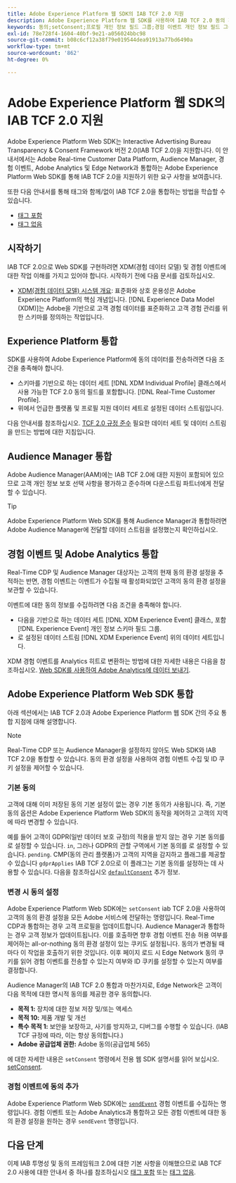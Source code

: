 ```yaml
---
title: Adobe Experience Platform 웹 SDK의 IAB TCF 2.0 지원
description: Adobe Experience Platform 웹 SDK를 사용하여 IAB TCF 2.0 동의 환경 설정을 지원하는 방법을 알아봅니다
keywords: 동의;setConsent;프로필 개인 정보 필드 그룹;경험 이벤트 개인 정보 필드 그룹;개인 정보 필드 그룹;IAB TCF 2.0;Real-Time CDP;
exl-id: 78e728f4-1604-40bf-9e21-a056024bbc98
source-git-commit: b08c6cf12a38f79e019544dea91913a77bd6490a
workflow-type: tm+mt
source-wordcount: '862'
ht-degree: 0%

---
```


# Adobe Experience Platform 웹 SDK의 IAB TCF 2.0 지원

Adobe Experience Platform Web SDK는 Interactive Advertising Bureau Transparency &amp; Consent Framework 버전 2.0(IAB TCF 2.0)을 지원합니다. 이 안내서에서는 Adobe Real-time Customer Data Platform, Audience Manager, 경험 이벤트, Adobe Analytics 및 Edge Network과 통합하는 Adobe Experience Platform Web SDK를 통해 IAB TCF 2.0을 지원하기 위한 요구 사항을 보여줍니다.

또한 다음 안내서를 통해 태그와 함께/없이 IAB TCF 2.0을 통합하는 방법을 학습할 수 있습니다.

- [태그 포함](./with-tags.md)
- [태그 없음](./without-tags.md)

## 시작하기

IAB TCF 2.0으로 Web SDK를 구현하려면 XDM(경험 데이터 모델) 및 경험 이벤트에 대한 작업 이해를 가지고 있어야 합니다. 시작하기 전에 다음 문서를 검토하십시오.

- [XDM(경험 데이터 모델) 시스템 개요](../../../xdm/home.md): 표준화와 상호 운용성은 Adobe Experience Platform의 핵심 개념입니다. [!DNL Experience Data Model (XDM)]는 Adobe을 기반으로 고객 경험 데이터를 표준화하고 고객 경험 관리를 위한 스키마를 정의하는 작업입니다.

## Experience Platform 통합

SDK를 사용하여 Adobe Experience Platform에 동의 데이터를 전송하려면 다음 조건을 충족해야 합니다.

- 스키마를 기반으로 하는 데이터 세트 [!DNL XDM Individual Profile] 클래스에서 사용 가능한 TCF 2.0 동의 필드를 포함합니다. [!DNL Real-Time Customer Profile].
- 위에서 언급한 플랫폼 및 프로필 지원 데이터 세트로 설정된 데이터 스트림입니다.

다음 안내서를 참조하십시오. [TCF 2.0 규정 준수](../../../landing/governance-privacy-security/consent/iab/overview.md) 필요한 데이터 세트 및 데이터 스트림을 만드는 방법에 대한 지침입니다.

## Audience Manager 통합

Adobe Audience Manager(AAM)에는 IAB TCF 2.0에 대한 지원이 포함되어 있으므로 고객 개인 정보 보호 선택 사항을 평가하고 준수하며 다운스트림 파트너에게 전달할 수 있습니다. <!--For more information, read the documentation on [Sending Data to Audience Manager](../audience-manager/audience-manager-overview.md).-->

>[!TIP]
>
>Adobe Experience Platform Web SDK를 통해 Audience Manager과 통합하려면 Adobe Audience Manager에 전달할 데이터 스트림을 설정했는지 확인하십시오.

## 경험 이벤트 및 Adobe Analytics 통합

Real-Time CDP 및 Audience Manager 대상자는 고객의 현재 동의 환경 설정을 추적하는 반면, 경험 이벤트는 이벤트가 수집될 때 활성화되었던 고객의 동의 환경 설정을 보관할 수 있습니다.

이벤트에 대한 동의 정보를 수집하려면 다음 조건을 충족해야 합니다.

- 다음을 기반으로 하는 데이터 세트 [!DNL XDM Experience Event] 클래스, 포함 [!DNL Experience Event] 개인 정보 스키마 필드 그룹.
- 로 설정된 데이터 스트림 [!DNL XDM Experience Event] 위의 데이터 세트입니다.

XDM 경험 이벤트를 Analytics 히트로 변환하는 방법에 대한 자세한 내용은 다음을 참조하십시오. [Web SDK를 사용하여 Adobe Analytics에 데이터 보내기](/help/web-sdk/use-cases/adobe-analytics.md).

## Adobe Experience Platform Web SDK 통합

아래 섹션에서는 IAB TCF 2.0과 Adobe Experience Platform 웹 SDK 간의 주요 통합 지점에 대해 설명합니다.

>[!NOTE]
>
>Real-Time CDP 또는 Audience Manager을 설정하지 않아도 Web SDK와 IAB TCF 2.0을 통합할 수 있습니다. 동의 환경 설정을 사용하여 경험 이벤트 수집 및 ID 쿠키 설정을 제어할 수 있습니다.

### 기본 동의

고객에 대해 이미 저장된 동의 기본 설정이 없는 경우 기본 동의가 사용됩니다. 즉, 기본 동의 옵션은 Adobe Experience Platform Web SDK의 동작을 제어하고 고객의 지역에 따라 변경할 수 있습니다.

예를 들어 고객이 GDPR(일반 데이터 보호 규정)의 적용을 받지 않는 경우 기본 동의를 로 설정할 수 있습니다. `in`, 그러나 GDPR의 관할 구역에서 기본 동의를 로 설정할 수 있습니다. `pending`. CMP(동의 관리 플랫폼)가 고객의 지역을 감지하고 플래그를 제공할 수 있습니다 `gdprApplies` IAB TCF 2.0으로 이 플래그는 기본 동의를 설정하는 데 사용할 수 있습니다. 다음을 참조하십시오 [`defaultConsent`](/help/web-sdk/commands/configure/defaultconsent.md) 추가 정보.

### 변경 시 동의 설정

Adobe Experience Platform Web SDK에는 `setConsent` iab TCF 2.0을 사용하여 고객의 동의 환경 설정을 모든 Adobe 서비스에 전달하는 명령입니다. Real-Time CDP과 통합하는 경우 고객 프로필을 업데이트합니다. Audience Manager과 통합하는 경우 고객 정보가 업데이트됩니다. 이를 호출하면 향후 경험 이벤트 전송 허용 여부를 제어하는 all-or-nothing 동의 환경 설정이 있는 쿠키도 설정됩니다. 동의가 변경될 때마다 이 작업을 호출하기 위한 것입니다. 이후 페이지 로드 시 Edge Network 동의 쿠키를 읽어 경험 이벤트를 전송할 수 있는지 여부와 ID 쿠키를 설정할 수 있는지 여부를 결정합니다.

Audience Manager의 IAB TCF 2.0 통합과 마찬가지로, Edge Network은 고객이 다음 목적에 대한 명시적 동의를 제공한 경우 동의합니다.

- **목적 1:** 장치에 대한 정보 저장 및/또는 액세스
- **목적 10:** 제품 개발 및 개선
- **특수 목적 1:** 보안을 보장하고, 사기를 방지하고, 디버그를 수행할 수 있습니다. (IAB TCF 규정에 따라, 이는 항상 동의합니다.)
- **Adobe 공급업체 권한:** Adobe 동의(공급업체 565)

에 대한 자세한 내용은 `setConsent` 명령에서 전용 웹 SDK 설명서를 읽어 보십시오. [setConsent](../../../web-sdk/commands/setconsent.md).

### 경험 이벤트에 동의 추가

Adobe Experience Platform Web SDK에는 [`sendEvent`](/help/web-sdk/commands/sendevent/overview.md) 경험 이벤트를 수집하는 명령입니다. 경험 이벤트 또는 Adobe Analytics과 통합하고 모든 경험 이벤트에 대한 동의 환경 설정을 원하는 경우 `sendEvent` 명령입니다.

## 다음 단계

이제 IAB 투명성 및 동의 프레임워크 2.0에 대한 기본 사항을 이해했으므로 IAB TCF 2.0 사용에 대한 안내서 중 하나를 참조하십시오 [태그 포함](./with-tags.md) 또는 [태그 없음](./without-tags.md).
